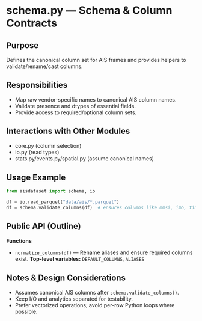 # schema.py — Schema & Column Contracts

## Purpose
Defines the canonical column set for AIS frames and provides helpers to validate/rename/cast columns.

## Responsibilities
- Map raw vendor-specific names to canonical AIS column names.
- Validate presence and dtypes of essential fields.
- Provide access to required/optional column sets.

## Interactions with Other Modules
- core.py (column selection)
- io.py (read types)
- stats.py/events.py/spatial.py (assume canonical names)

## Usage Example
```python
from aisdataset import schema, io

df = io.read_parquet("data/ais/*.parquet")
df = schema.validate_columns(df)  # ensures columns like mmsi, imo, timestamp, lat, lon, sog
```

## Public API (Outline)
**Functions**
- `normalize_columns(df)` — Rename aliases and ensure required columns exist.
**Top-level variables:** `DEFAULT_COLUMNS`, `ALIASES`

## Notes & Design Considerations
- Assumes canonical AIS columns after `schema.validate_columns()`.
- Keep I/O and analytics separated for testability.
- Prefer vectorized operations; avoid per-row Python loops where possible.